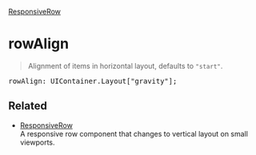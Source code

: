 [ResponsiveRow](ResponsiveRow.md)

# rowAlign

> Alignment of items in horizontal layout, defaults to `"start"`.

<pre class="docgen_signature">rowAlign: UIContainer.Layout[&quot;gravity&quot;];</pre>

## Related

- [<!--{ref:class}-->ResponsiveRow](ResponsiveRow.md) \
    A responsive row component that changes to vertical layout on small viewports.
